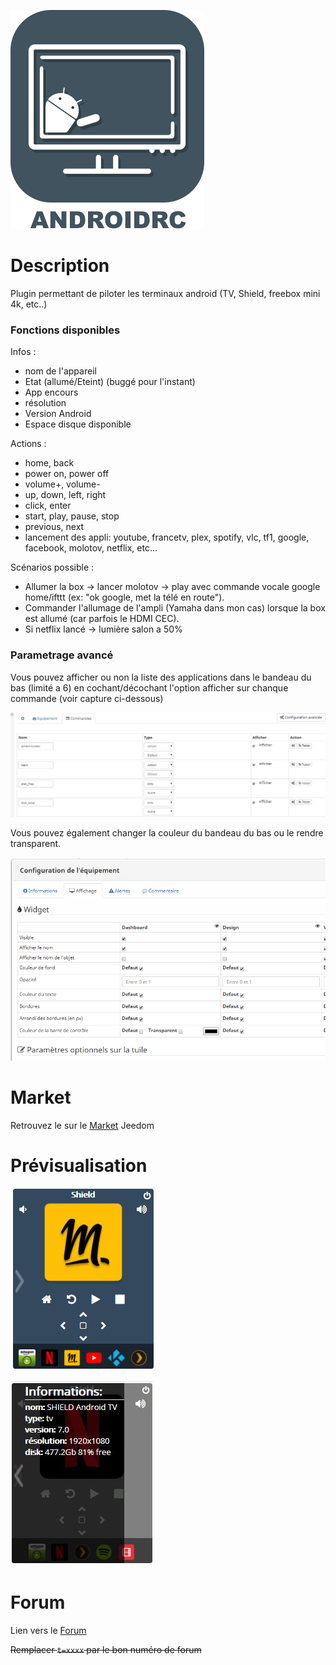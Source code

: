 ![icon](../images/AndroidRemoteControl_icon.png)
# Description

Plugin permettant de piloter les terminaux android (TV, Shield, freebox mini 4k, etc..)

### Fonctions disponibles
Infos :
* nom de l'appareil
* Etat (allumé/Eteint) (buggé pour l'instant)
* App encours
* résolution
* Version Android
* Espace disque disponible

Actions :
* home, back
* power on, power off
* volume+, volume-
* up, down, left, right
* click, enter
* start, play, pause, stop
* previous, next
* lancement des appli: youtube, francetv, plex, spotify, vlc, tf1, google, facebook, molotov, netflix, etc...


Scénarios possible :
* Allumer la box -> lancer molotov -> play avec commande vocale google home/ifttt (ex: "ok google, met la télé en route").
* Commander l'allumage de l'ampli (Yamaha dans mon cas) lorsque la box est allumé (car parfois le HDMI CEC).
* Si netflix lancé -> lumière salon a 50%

### Parametrage avancé
Vous pouvez afficher ou non la liste des applications dans le bandeau du bas (limité a 6) en cochant/décochant l'option afficher sur chanque commande (voir capture ci-dessous)

![Screenshot3](../images/Screenshot3.png)

Vous pouvez également changer la couleur du bandeau du bas ou le rendre transparent.

![Screenshot4](../images/Screenshot4.png)


# Market

Retrouvez le sur le [Market](https://www.jeedom.com/market/index.php?v=d&p=market&type=plugin&&name=Plugin) Jeedom

# Prévisualisation

![screenshot1](../images/screenshot1.png)

![Screenshot2](../images/Screenshot2.png)

# Forum

Lien vers le [Forum](https://www.jeedom.com/forum/viewtopic.php?t=xxxx)

~~Remplacer `t=xxxx` par le bon numéro de forum~~
